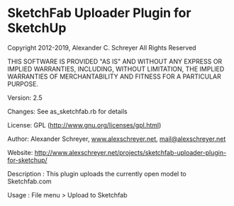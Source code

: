 SketchFab Uploader Plugin for SketchUp
======================================

Copyright 2012-2019, Alexander C. Schreyer
All Rights Reserved

THIS SOFTWARE IS PROVIDED "AS IS" AND WITHOUT ANY EXPRESS OR IMPLIED WARRANTIES,
INCLUDING, WITHOUT LIMITATION, THE IMPLIED WARRANTIES OF MERCHANTABILITY AND
FITNESS FOR A PARTICULAR PURPOSE.

Version:        2.5

Changes:        See as_sketchfab.rb for details

License:        GPL (http://www.gnu.org/licenses/gpl.html)

Author:         Alexander Schreyer, www.alexschreyer.net, mail@alexschreyer.net

Website:        http://www.alexschreyer.net/projects/sketchfab-uploader-plugin-for-sketchup/

Description :   This plugin uploads the currently open model to Sketchfab.com

Usage :         File menu > Upload to Sketchfab
